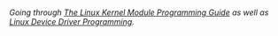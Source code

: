 ###### Going through [The Linux Kernel Module Programming Guide](https://github.com/sysprog21/lkmpg) as well as [Linux Device Driver Programming](https://www.udemy.com/course/linux-device-driver-programming-using-beaglebone-black).
